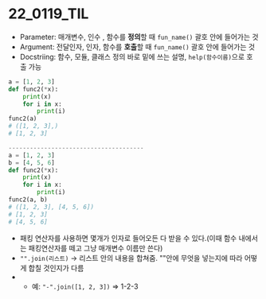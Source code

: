 # 22_0119_TIL

- Parameter: 매개변수, 인수 , 함수를 **정의**할 때 `fun_name()` 괄호 안에 들어가는 것
- Argument: 전달인자, 인자, 함수를 **호출**할 때 `fun_name()` 괄호 안에 들어가는 것
- Docstriing: 함수, 모듈, 클래스 정의 바로 밑에 쓰는 설명, `help(함수이름)`으로 호출 가능

```python
a = [1, 2, 3]
def func2(*x):
    print(x)
    for i in x:
        print(i)
func2(a)
# ([1, 2, 3],)
# [1, 2, 3]

--------------------------------------
a = [1, 2, 3]
b = [4, 5, 6]
def func2(*x):
    print(x)
    for i in x:
        print(i)
func2(a, b)
# ([1, 2, 3], [4, 5, 6])
# [1, 2, 3]
# [4, 5, 6]
```

- 패킹 연산자를 사용하면 몇개가 인자로 들어오든 다 받을 수 있다.(이때 함수 내에서는 패킹연산자를 떼고 그냥 매개변수 이름만 쓴다)
- `"".join(리스트)` -> 리스트 안의 내용을 합쳐줌. ""안에 무엇을 넣는지에 따라 어떻게 합칠 것인지가 다름 
- - 예: `"-".join([1, 2, 3])` => 1-2-3
